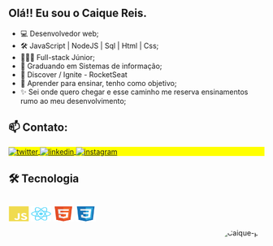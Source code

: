 ## Olá!! Eu sou o Caique Reis.


- 💻 Desenvolvedor web;
- 🛠 JavaScript | NodeJS | Sql | Html | Css;
- 🧑🏾‍💻 Full-stack Júnior;
- 📝 Graduando em Sistemas de informação;
- 🚀 Discover / Ignite - RocketSeat
- 🧠 Aprender para ensinar, tenho como objetivo;
- ✨ Sei onde quero chegar e esse caminho  me reserva ensinamentos rumo ao meu desenvolvimento;


## 📫 Contato:
 <div> 
  <p align="left" style="background:yellow">
<a href="https://twitter.com/dosreiscaique" target="_blank">
  <img align="center" src="https://img.shields.io/badge/-dosreiscaique-05122A?style=flat&logo=twitter" alt="twitter"/>  
</a>
<a href="https://linkedin.com/in/dosreiscaique/" target="_blank">
  <img align="center" src="https://img.shields.io/badge/-caiquereis-05122A?style=flat&logo=linkedin" alt="linkedin"/>
</a>
<a href="https://instagram.com/caequereis" target="_blank">
 <img align="center" src="https://img.shields.io/badge/-caequereis-05122A?style=flat&logo=instagram" alt="instagram"/>
</a>
</p>
  
 </div>

## 🛠 Tecnologia
<div style="display: inline_block"><br>
  <img align="center" alt="Caique-Js" height="30" width="40" src="https://raw.githubusercontent.com/devicons/devicon/master/icons/javascript/javascript-plain.svg">
  <img align="center" alt="Caique-React" height="30" width="40" src="https://raw.githubusercontent.com/devicons/devicon/master/icons/react/react-original.svg">
  <img align="center" alt="Caique-HTML" height="30" width="40" src="https://raw.githubusercontent.com/devicons/devicon/master/icons/html5/html5-original.svg">
  <img align="center" alt="Caique-SQL" height="30" width="40" src="https://raw.githubusercontent.com/devicons/devicon/master/icons/css3/css3-original.svg">

  
  <img align="right" alt="Caique-pic" height="150" style="border-radius:50px;"
       src="https://media.discordapp.net/attachments/801440645641273345/940056005662871572/IMG_1269_1.png?width=676&height=676">
</div>
  
  ##
 


